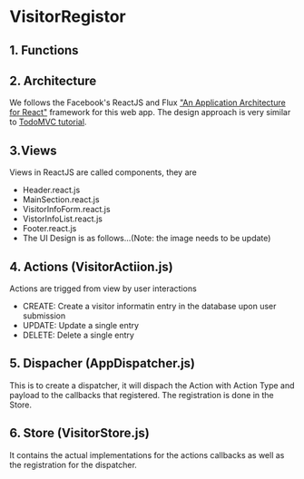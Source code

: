 # VisitorRegistor

## 1. Functions
## 2. Architecture
We follows the Facebook's ReactJS and Flux ["An Application Architecture for React"](http://facebook.github.io/react/blog/2014/05/06/flux.html) framework for this web app. The design approach is very similar to [TodoMVC tutorial](http://facebook.github.io/flux/docs/todo-list.html).

## 3.Views
Views in ReactJS are called components, they are
- Header.react.js
- MainSection.react.js
- VisitorInfoForm.react.js
- VistorInfoList.react.js
- Footer.react.js
- The UI Design is as follows...(Note: the image needs to be update)

## 4. Actions (VisitorActiion.js)
Actions are trigged from view by user interactions
- CREATE: Create a visitor informatin entry in the database upon user submission
- UPDATE: Update a single entry
- DELETE: Delete a single entry

## 5. Dispacher  (AppDispatcher.js)
This is to create a dispatcher, it will dispach the Action with Action Type and payload to the callbacks that registered. The registration is done in the Store.

## 6. Store (VisitorStore.js)
It contains the actual implementations for the actions callbacks as well as the registration for the dispatcher.


